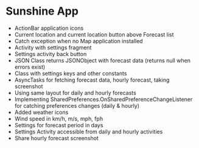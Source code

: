 # Sunshine App
- ActionBar application icons
- Current location and current location button above Forecast list
- Catch exception when no Map application installed
- Activity with settings fragment
- Settings activity back button
- JSON Class returns JSONObject with forecast data (returns null when errors exist)
- Class with settings keys and other constants
- AsyncTasks for fetching forecast data, hourly forecast, taking screenshot 
- Using same layout for daily and hourly forecasts
- Implementing SharedPreferences.OnSharedPreferenceChangeListener for catching preferences changes (daily & hourly)
- Added weather icons
- Wind speed in km/h, m/s, mph, fph
- Settings for forecast period in days
- Settings Activity accessible from daily and hourly activities
- Share hourly forecast screenshot
